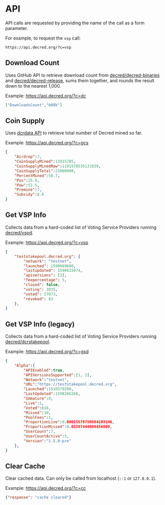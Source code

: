 # API

API calls are requested by providing the name of the call as a form parameter.

For example, to request the `vsp` call:

```no-highlight
https://api.decred.org/?c=vsp
```

## Download Count

Uses GitHub API to retrieve download count from
[decred/decred-binaries](https://github.com/decred/decred-binaries) and
[decred/decred-release](https://github.com/decred/decred-release), sums
them together, and rounds the result down to the nearest 1,000.

Example: <https://api.decred.org/?c=dc>

```json
["DownloadsCount","609k"]
```

## Coin Supply

Uses [dcrdata API](https://dcrdata.decred.org/api/supply) to retrieve total
number of Decred mined so far.

Example: https://api.decred.org/?c=gcs

```json
{
    "Airdrop":7,
    "CoinSupplyMined":11915785,
    "CoinSupplyMinedRaw":1191578535131039,
    "CoinSupplyTotal":21000000,
    "PercentMined":56.7,
    "Pos":25.8,
    "Pow":51.5,
    "Premine":7,
    "Subsidy":8.6
}
```

## Get VSP Info

Collects data from a hard-coded list of Voting Service Providers running
[decred/vspd](https://github.com/decred/vspd).

Example: <https://api.decred.org/?c=vsp>

```json
{
    "teststakepool.decred.org": {
        "network": "testnet",
        "launched": 1590969600,
        "lastupdated": 1596615074,
        "apiversions": [3],
        "feepercentage": 5,
        "closed": false,
        "voting": 3935,
        "voted": 57073,
        "revoked": 83
    },
}
```

## Get VSP Info (legacy)

Collects data from a hard-coded list of Voting Service Providers running
[decred/dcrstakepool](https://github.com/decred/dcrstakepool).

Example: <https://api.decred.org/?c=gsd>

```json
{
    "Alpha":{
        "APIEnabled":true,
        "APIVersionsSupported":[1, 2],
        "Network":"testnet",
        "URL":"https://teststakepool.decred.org",
        "Launched":1516579200,
        "LastUpdated":1598266266,
        "Immature":0,
        "Live":1,
        "Voted":616,
        "Missed":10,
        "PoolFees":1,
        "ProportionLive":0.00015578750584203146,
        "ProportionMissed":0.01597444089456869,
        "UserCount":7,
        "UserCountActive":5,
        "Version":"1.5.0-pre"
    },
}
```

## Clear Cache

Clear cached data. Can only be called from localhost (`::1` or `127.0.0.1`).

Example: <https://api.decred.org/?c=cc>

```json
{"response": "cache cleared"}
```
